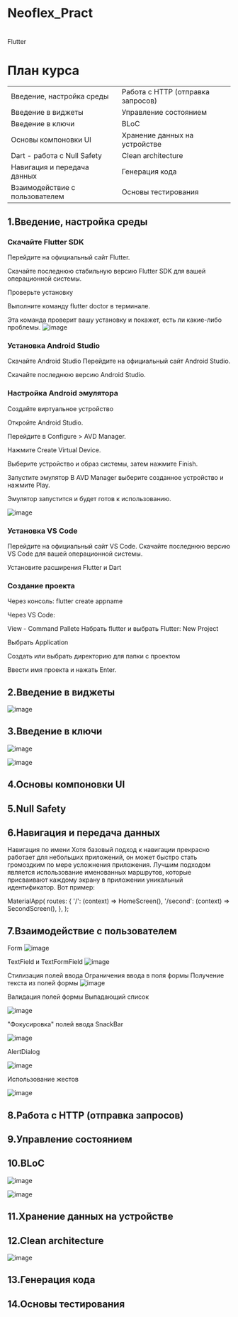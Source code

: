# Neoflex_Pract

# 
Flutter<!-- описание репозитория -->

# План курса
|  |                                                      |
|----------|-----------------------------------------------------------------|
| Введение, настройка среды       | Работа с HTTP (отправка запросов)    |
| Введение в виджеты              |                                         Управление состоянием               |
| Введение в ключи                |        BLoC    |
| Основы компоновки UI            |                Хранение данных на устройстве                       |
| Dart - работа с Null Safety     | Clean architecture                            |
| Навигация и передача данных     | Генерация кода                                        |
| Взаимодействие с пользователем  |Основы тестирования                             |
<!--Установка-->
## 1.Введение, настройка среды 
### Скачайте Flutter SDK
Перейдите на официальный сайт Flutter.

Скачайте последнюю стабильную версию Flutter SDK для вашей операционной системы.

Проверьте установку

Выполните команду flutter doctor в терминале.

Эта команда проверит вашу установку и покажет, есть ли какие-либо проблемы.
![image](https://github.com/user-attachments/assets/07d276ee-8b99-485d-b03f-f3a35161ff35)


###  Установка Android Studio
 Скачайте Android Studio
Перейдите на официальный сайт Android Studio.

Скачайте последнюю версию Android Studio.

### Настройка Android эмулятора

Создайте виртуальное устройство

Откройте Android Studio.

Перейдите в Configure > AVD Manager.

Нажмите Create Virtual Device.

Выберите устройство и образ системы, затем нажмите Finish.

 Запустите эмулятор
В AVD Manager выберите созданное устройство и нажмите Play.

Эмулятор запустится и будет готов к использованию.

![image](https://github.com/user-attachments/assets/abe0dab1-52b0-4956-8f8b-7df0630bd59a)


### Установка VS Code

Перейдите на официальный сайт VS Code. Скачайте последнюю версию VS Code для вашей операционной системы.

Установите расширения Flutter и Dart

### Создание проекта

Через консоль: flutter create appname

Через  VS Code:

View - Command Pallete
Набрать flutter и выбрать Flutter: New Project

Выбрать  Application

Создать или выбрать директорию для папки с проектом

Ввести имя проекта и нажать Enter.


## 2.Введение в виджеты
![image](https://github.com/user-attachments/assets/92d064da-aa97-4b2e-b746-8424ba0bc9e3)

## 3.Введение в ключи

![image](https://github.com/user-attachments/assets/f72f3b6b-cc54-4db7-b634-d9e8dbff13a9)

![image](https://github.com/user-attachments/assets/a5ba8645-e280-499c-af9e-65eff35ba5f4)



## 4.Основы компоновки UI

## 5.Null Safety

## 6.Навигация и передача данных

Навигация по имени
Хотя базовый подход к навигации прекрасно работает для небольших приложений, он может быстро стать громоздким по мере усложнения приложения. Лучшим подходом является использование именованных маршрутов, которые присваивают каждому экрану в приложении уникальный идентификатор. Вот пример:


MaterialApp(
  routes: {
    '/': (context) => HomeScreen(),
    '/second': (context) => SecondScreen(),
  },
);



## 7.Взаимодействие с пользователем

Form
![image](https://github.com/user-attachments/assets/b121fd4b-c137-47ee-86f3-d36bcb7a1b89)

TextField и TextFormField
![image](https://github.com/user-attachments/assets/490a96ff-3757-488a-94a3-3044a2ac257c)

Стилизация полей ввода
Ограничения ввода в поля формы
Получение текста из полей формы
![image](https://github.com/user-attachments/assets/e5cf12a6-0c68-46b5-aa3d-bdda22f25f07)


Валидация полей формы
Выпадающий список

![image](https://github.com/user-attachments/assets/e1f65de2-db6c-4e0d-8e4f-f170aceb0e7d)

"Фокусировка" полей ввода
SnackBar

![image](https://github.com/user-attachments/assets/906f3afb-8ca8-410d-99a1-3c039c4242ca)

AlertDialog

![image](https://github.com/user-attachments/assets/889936ce-f0aa-444a-b898-7a837249ffd9)

Использование жестов

![image](https://github.com/user-attachments/assets/fd80ae40-e90a-43ca-a8ae-572c03dcc43f)

## 8.Работа с HTTP (отправка запросов)


## 9.Управление состоянием
## 10.BLoC
![image](https://github.com/user-attachments/assets/71d86841-764d-4bec-80f7-083f8f402e40)

![image](https://github.com/user-attachments/assets/b5cefbe4-f288-4ba6-9940-9e4ca8ccc6bd)


## 11.Хранение данных на устройстве
## 12.Clean architecture
![image](https://github.com/user-attachments/assets/453d8386-e38a-447c-97d0-402530ff9c62)

## 13.Генерация кода



## 14.Основы тестирования





